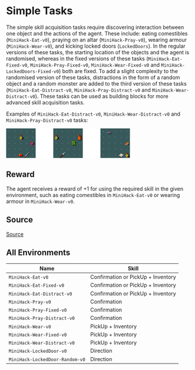 # Simple Tasks

The simple skill acquisition tasks require
discovering interaction between one object and the actions of the agent. These
include: eating comestibles (`MiniHack-Eat-v0`), praying on an altar
(`MiniHack-Pray-v0`), wearing armour (`MiniHack-Wear-v0`), and kicking locked doors
(`LockedDoors`). In the regular versions of these tasks, the starting
location of the objects and the agent is randomised, whereas in the fixed
versions of these tasks (`MiniHack-Eat-Fixed-v0`, `MiniHack-Pray-Fixed-v0`,
`MiniHack-Wear-Fixed-v0` and `MiniHack-LockedDoors-Fixed-v0`) both are fixed. To add a
slight complexity to the randomised version of these tasks, distractions in the
form of a random object and a random monster are added to the third version of
these tasks (`MiniHack-Eat-Distract-v0`, `MiniHack-Pray-Distract-v0` and
`MiniHack-Wear-Distract-v0`). These tasks can be used as building blocks for more
advanced skill acquisition tasks.

Examples of `MiniHack-Eat-Distract-v0`, `MiniHack-Wear-Distract-v0` and `MiniHack-Pray-Distract-v0` tasks:

![](../imgs/simple_skills.png)

## Reward

The agent receives a reward of +1 for using the required skill in the given environment, such as eating comestibles in `MiniHack-Eat-v0` or wearing armour in `MiniHack-Wear-v0`.

## Source

[Source](https://github.com/facebookresearch/minihack/blob/main/minihack/envs/skills_simple.py)

## All Environments

| Name                            | Skill                              |
| ------------------------------- | ---------------------------------- |
| `MiniHack-Eat-v0`               | Confirmation or PickUp + Inventory |
| `MiniHack-Eat-Fixed-v0`         | Confirmation or PickUp + Inventory |
| `MiniHack-Eat-Distract-v0`      | Confirmation or PickUp + Inventory |
| `MiniHack-Pray-v0`              | Confirmation                       |
| `MiniHack-Pray-Fixed-v0`        | Confirmation                       |
| `MiniHack-Pray-Distract-v0`     | Confirmation                       |
| `MiniHack-Wear-v0`              | PickUp + Inventory                 |
| `MiniHack-Wear-Fixed-v0`        | PickUp + Inventory                 |
| `MiniHack-Wear-Distract-v0`     | PickUp + Inventory                 |
| `MiniHack-LockedDoor-v0`        | Direction                          |
| `MiniHack-LockedDoor-Random-v0` | Direction                          |